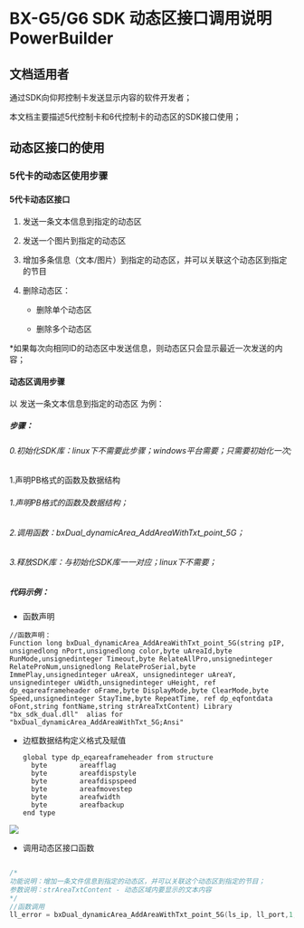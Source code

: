 #  BX-G5/G6 SDK 动态区接口调用说明PowerBuilder

## 文档适用者

通过SDK向仰邦控制卡发送显示内容的软件开发者；

本文档主要描述5代控制卡和6代控制卡的动态区的SDK接口使用；



## 动态区接口的使用

### 5代卡的动态区使用步骤

#### 5代卡动态区接口

1. 发送一条文本信息到指定的动态区

2. 发送一个图片到指定的动态区

3. 增加多条信息（文本/图片）到指定的动态区，并可以关联这个动态区到指定的节目

4. 删除动态区：

   - 删除单个动态区

   - 删除多个动态区

*如果每次向相同ID的动态区中发送信息，则动态区只会显示最近一次发送的内容；



#### 动态区调用步骤

以 发送一条文本信息到指定的动态区 为例：

##### 步骤：

###### 0.初始化SDK库：linux下不需要此步骤；windows平台需要；只需要初始化一次;

1.声明PB格式的函数及数据结构

###### 1.声明PB格式的函数及数据结构；

###### 2.调用函数：bxDual_dynamicArea_AddAreaWithTxt_point_5G；

###### 3.释放SDK库：与初始化SDK库一一对应；linux下不需要；



##### 代码示例：

- 函数声明

```powerb
//函数声明：
Function long bxDual_dynamicArea_AddAreaWithTxt_point_5G(string pIP, unsignedlong nPort,unsignedlong color,byte uAreaId,byte RunMode,unsignedinteger Timeout,byte RelateAllPro,unsignedinteger RelateProNum,unsignedlong RelateProSerial,byte ImmePlay,unsignedinteger uAreaX, unsignedinteger uAreaY, unsignedinteger uWidth,unsignedinteger uHeight, ref dp_eqareaframeheader oFrame,byte DisplayMode,byte ClearMode,byte Speed,unsignedinteger StayTime,byte RepeatTime, ref dp_eqfontdata oFont,string fontName,string strAreaTxtContent) Library "bx_sdk_dual.dll"  alias for "bxDual_dynamicArea_AddAreaWithTxt_5G;Ansi"
```



- 边框数据结构定义格式及赋值

  ```
  global type dp_eqareaframeheader from structure
  	byte		areafflag
  	byte		areafdispstyle
  	byte		areafdispspeed
  	byte		areafmovestep
  	byte		areafwidth
  	byte		areafbackup
  end type
  ```

![](K:\onbongit\bx.dual\bx.dual.doc\PB语言_动态区边框数据结构赋值.png)



- 调用动态区接口函数

```c++

/*
功能说明：增加一条文件信息到指定的动态区，并可以关联这个动态区到指定的节目；
参数说明：strAreaTxtContent - 动态区域内要显示的文本内容
*/
//函数调用
ll_error = bxDual_dynamicArea_AddAreaWithTxt_point_5G(ls_ip, ll_port,1,0,0,9,1,0, 0  ,1,0, 0, 96,48, idp_eqareaframeheader,3,0,9,9,0,idp_eqfontdata,ls_fontName,ls_string1)

```

